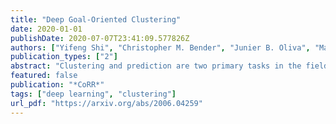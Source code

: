 ```yaml
---
title: "Deep Goal-Oriented Clustering"
date: 2020-01-01
publishDate: 2020-07-07T23:41:09.577826Z
authors: ["Yifeng Shi", "Christopher M. Bender", "Junier B. Oliva", "Marc Niethammer"]
publication_types: ["2"]
abstract: "Clustering and prediction are two primary tasks in the fields of unsupervised and supervised learning, respectively. Although much of the recent advances in machine learning have been centered around those two tasks, the interdependent, mutually beneficial relationship between them is rarely explored. One could reasonably expect appropriately clustering the data would aid the downstream prediction task and, conversely, a better prediction performance for the downstream task could potentially inform a more appropriate clustering strategy. In this work, we focus on the latter part of this mutually beneficial relationship. To this end, we introduce Deep Goal-Oriented Clustering (DGC), a probabilistic framework that clusters the data by jointly using supervision via side-information and unsupervised modeling of the inherent data structure in an end-to-end fashion. We show the effectiveness of our model on a range of datasets by achieving prediction accuracies comparable to the state-of-the-art, while, more importantly in our setting, simultaneously learning congruent clustering strategies."
featured: false
publication: "*CoRR*"
tags: ["deep learning", "clustering"]
url_pdf: "https://arxiv.org/abs/2006.04259"
---
```


